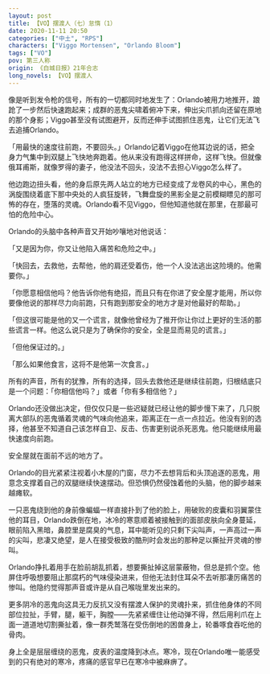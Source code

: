 ```yaml
---
layout: post
title: 【VO】摆渡人（七）怠惰（1）
date: 2020-11-11 20:50
categories: ["中土", "RPS"]
characters: ["Viggo Mortensen", "Orlando Bloom"]
tags: ["VO"]
pov: 第三人称
origin: 《白城日报》21年合志
long_novels: 【VO】摆渡人
---
```


像是听到发令枪的信号，所有的一切都同时地发生了：Orlando被用力地推开，踉跄了一步然后快速跑起来；成群的恶鬼尖啸着俯冲下来，伸出尖爪抓向还留在原地的那个身影；Viggo甚至没有试图避开，反而还伸手试图抓住恶鬼，让它们无法飞去追捕Orlando。

「用最快的速度往前跑，不要回头。」Orlando记着Viggo在他耳边说的话，把全身力气集中到双腿上飞快地奔跑着。他从来没有跑得这样拼命，这样飞快。但就像俄耳甫斯，就像罗得的妻子，他没法不回头，没法不去担心Viggo怎么样了。

他边跑边扭头看，他的身后原先两人站立的地方已经变成了龙卷风的中心，黑色的涡旋围绕着底下那中央处的人疯狂旋转，飞舞盘旋的黑影全是之前模糊瞟见的那可怖的存在，堕落的灵魂。Orlando看不见Viggo，但他知道他就在那里，在那最可怕的危险中心。

Orlando的头脑中各种声音又开始吵嚷地对他说话：

「又是因为你，你又让他陷入痛苦和危险之中。」

「快回去，去救他，去帮他，他的肩还受着伤，他一个人没法逃出这险境的。他需要你。」

「你愿意相信他吗？他告诉你他有绝招，而且只有在你进了安全屋才能用，所以你要像他说的那样尽力向前跑，只有跑到那安全的地方才是对他最好的帮助。」

「但这很可能是他的又一个谎言，就像他曾经为了推开你让你过上更好的生活的那些谎言一样。他这么说只是为了确保你的安全，全是显而易见的谎言。」

「但他保证过的。」

「那么如果他食言，这将不是他第一次食言。」

所有的声音，所有的犹豫，所有的选择，回头去救他还是继续往前跑，归根结底只是一个问题：「你相信他吗？」或者「你有多相信他？」

Orlando还没做出决定，但仅仅只是一些迟疑就已经让他的脚步慢下来了，几只脱离大部队的恶鬼循着灵魂的气味向他追来，距离正在一点一点拉近。他没有别的选择，他甚至不知道自己该怎样自卫、反击、伤害更别说杀死恶鬼。他只能继续用最快速度向前跑。

安全屋就在面前不远的地方了。

Orlando的目光紧紧注视着小木屋的门窗，尽力不去想背后和头顶追逐的恶鬼，用意念支撑着自己的双腿继续快速摆动。但恐惧仍然侵蚀着他的头脑，他的脚步越来越瘫软。

一只恶鬼绕到他的身前像蝙蝠一样直接扑到了他的脸上，用破败的皮囊和羽翼蒙住他的耳目，Orlando跌倒在地，冰冷的寒意顺着被接触到的面部皮肤向全身蔓延，眼前陷入黑暗，鼻腔里是腐臭的气息，耳中能听见的只剩下尖叫声，一声高过一声的尖叫，悲凄又绝望，是人在接受极致的酷刑时会发出的那种足以撕扯开灵魂的惨叫。

Orlando挣扎着用手在脸前胡乱抓着，想要撕扯掉这层蒙蔽物，但总是抓个空。他屏住呼吸想要阻止那腐朽的气味侵染进来，但他无法封住耳朵不去听那凄厉痛苦的惨叫。他隐约觉得那声音或许是从自己喉咙里发出来的。

更多阴冷的恶鬼向这具无力反抗又没有摆渡人保护的灵魂扑来，抓住他身体的不同部位拉扯，手臂，腿，躯干，胸膛——先紧紧缠住让他动弹不得，然后用利爪在上面一道道地切割撕扯着，像一群秃鹫落在受伤倒地的困兽身上，轮番啄食吞吃他的骨肉。

身上全是层层缠绕的恶鬼，皮表的温度降到冰点。寒冷，现在Orlando唯一能感受到的只有绝对的寒冷，疼痛的感官早已在寒冷中被麻痹了。
